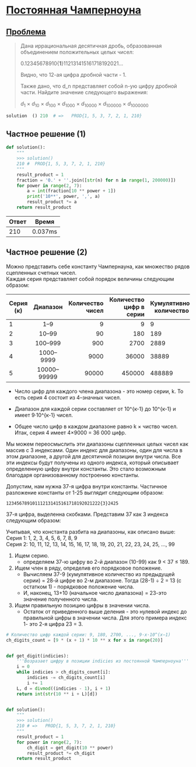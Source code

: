 # [Постоянная Чамперноуна](TODO)

## [Проблема](https://euler.jakumo.org/problems/view/40.html)

>Дана иррациональная десятичная дробь, образованная объединением положительных целых чисел:
>
>0.12345678910{__1__}112131415161718192021...
>
>Видно, что 12-ая цифра дробной части - 1.
>
>Также дано, что d_n представляет собой n-ую цифру дробной части. Найдите значение следующего выражения:
>
><p class="center"><i>d</i><sub>1</sub> × <i>d</i><sub>10</sub> × <i>d</i><sub>100</sub> × <i>d</i><sub>1000</sub> × <i>d</i><sub>10000</sub> × <i>d</i><sub>100000</sub> × <i>d</i><sub>1000000</sub></p>

``` python
solution  () 210  # =>   PROD{1, 5, 3, 7, 2, 1, 210}
```

## Частное решение (1)

```python
def solution():
    """
    >>> solution()
    210 #  PROD{1, 5, 3, 7, 2, 1, 210}
    """
    result_product = 1
    fraction = '0.' + ''.join([str(n) for n in range(1, 200000)])
    for power in range(2, 7):
        a = int(fraction[10 ** power + 1])
        print('10**', power, ',', a)
        result_product *= a
    return result_product
```

| Ответ | Время |
| --- |     --- |
|210  | 0.037ms |

## Частное решение (2)

Можно представить себе константу Чампернауна, как множество рядов сцепленных счетных чисел.
<br>
Каждая серия представляет собой порядок величины следующим образом:

|Серия (к)   |	Диапазон |	Количество чисел | Количество цифр в серии| Кумулятивное количество|
| -----------| :-------:|  ---------------:   |  ---------------:   |  ---|
|1|          	1–9     |	9                  |            	9       |	9|
|2|          	10–99   |	90                 |            	180     |	189|
|3|          	100–999 |	900                |            	2700        |	2889|
|4|          	1000–9999|	9000                   |            	36000       |	38889|
|5|          	10000–99999|	90000                  |            	450000      |	488889|

* Число цифр для каждого члена диапазона - это номер серии, k. То есть серия 4 состоит из 4–значных чисел.

* Диапазон для каждой серии составляет от 10^{к-1} до 10^{к-1} и имеет 9·10^{к-1} чисел.
* Общее число цифр в каждом диапазоне равно k × чиство чисел. Итак, серия 4 имеет 4×9000 = 36 000 цифр.

Мы можем переосмыслить эти диапазоны сцепленных целых чисел как массив с 3 индексами.
Один индекс для диапазоны, один для числа в этом диапазоне, а другой для десятичной позиции внутри числа. 
Все эти индексы будут получены из одного индекса, который описывает определенную цифру внутри константы.
Это стало возможным благодаря организованному построению константы.

Допустим, нам нужна 37-я цифра внутри константы. Частичное разложение константы от 1-25 выглядит следующим образом:

```
123456789101112131415161718192021222{3}2425
```
37-я цифра, выделенна скобками. Представим 37 как 3 индекса следующим образом:


Учитывая, что константа разбита на диапазоны, как описано выше:
<br>Серия 1: 1, 2, 3, 4, 5, 6, 7, 8, 9
<br>
Серия 2: 10, 11, 12, 13, 14, 15, 16, 17, 18, 19, 20, 21, 22, 23, 24, 25, ..., 99

1. Ищем серию.
    - определяем 37-ю цифру во 2-й диапазон (10-99) как 9 < 37 ≤ 189.
2. Ищем член в ряду, определив его порядковое положение.
    - Вычисляем 37-9 (кумулятивное количество из предыдущей серии) = 28-й цифре во 2-м диапазоне.
    Тогда (28-1) ÷ 2 = 13 (с остатком 1) - порядковое положение числа.
    - И, наконец, 13+10 (начальное число диапазона) = 23-это значение полученного числа.
3. Ищем правильную позицию цифры в значении числа.
    - Остаток от приведенного выше деления - это нулевой индекс до правильной цифры в значении числа.
     Для этого примера индекс 1- это 2-я цифра 23 = 3.

```python
# Количество цифр каждой серии: 9, 180, 2700, ..., 9·x·10^(x−1)
ch_digits_count = [9 * (x + 1) * 10 ** x for x in range(20)]


def get_digit(indicies):
    '''Возразает цифру в позиции indicies из постоянной Чамперноуна'''
    i = 0
    while indicies > ch_digits_count[i]:
        indicies -= ch_digits_count[i]
        i += 1
    L, d = divmod((indicies - 1), i + 1)
    return int(str(10 ** i + L)[d])


def solution():
    """
    >>> solution()
    210 # =>   PROD{1, 5, 3, 7, 2, 1, 210}
    """
    result_product = 1
    for power in range(2, 7):
        ch_digit = get_digit(10 ** power)
        result_product *= ch_digit
    return result_product
```
